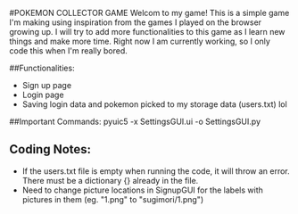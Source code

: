 #POKEMON COLLECTOR GAME
Welcom to my game! This is a simple game I'm making using inspiration from the games I played on the browser growing up.
I will try to add more functionalities to this game as I learn new things and make more time. Right now I am currently 
working, so I only code this when I'm really bored.

##Functionalities:
- Sign up page
- Login page
- Saving login data and pokemon picked to my storage data (users.txt) lol

##Important Commands:
pyuic5 -x SettingsGUI.ui -o SettingsGUI.py

## Coding Notes:
- If the users.txt file is empty when running the code, it will throw an error. There must be a dictionary {} already in
  the file.
- Need to change picture locations in SignupGUI for the labels with pictures in them (eg. "1.png" to "sugimori/1.png") 
